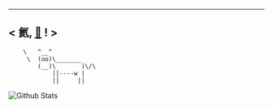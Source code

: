  _______________________________
< 氦, [👋](https://leif.fun/) ! >
 -------------------------------
        \   ^__^
         \  (oo)\_______
            (__)\       )\/\
                ||----w |
                ||     ||
![Github Stats](https://github-readme-stats.vercel.app/api?username=leif160519&show_icons=true)
